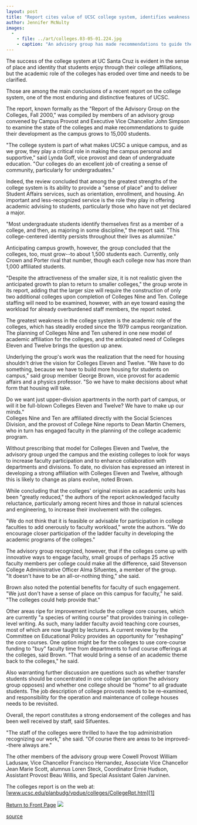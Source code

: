 ```yaml
---
layout: post
title: "Report cites value of UCSC college system, identifies weakness in academic role"
author: Jennifer McNulty
images:
  -
    - file: ../art/colleges.03-05-01.224.jpg
    - caption: "An advisory group has made recommendations to guide the development of UCSC's distinctive college system. College Eight is shown. Photo: Don Kenny"
---
```


The success of the college system at UC Santa Cruz is evident in the sense of place and identity that students enjoy through their college affiliations, but the academic role of the colleges has eroded over time and needs to be clarified.

Those are among the main conclusions of a recent report on the college system, one of the most enduring and distinctive features of UCSC.

The report, known formally as the "Report of the Advisory Group on the Colleges, Fall 2000," was compiled by members of an advisory group convened by Campus Provost and Executive Vice Chancellor John Simpson to examine the state of the colleges and make recommendations to guide their development as the campus grows to 15,000 students.

"The college system is part of what makes UCSC a unique campus, and as we grow, they play a critical role in making the campus personal and supportive," said Lynda Goff, vice provost and dean of undergraduate education. "Our colleges do an excellent job of creating a sense of community, particularly for undergraduates."

Indeed, the review concluded that among the greatest strengths of the college system is its ability to provide a "sense of place" and to deliver Student Affairs services, such as orientation, enrollment, and housing. An important and less-recognized service is the role they play in offering academic advising to students, particularly those who have not yet declared a major.

"Most undergraduate students identify themselves first as a member of a college, and then, as majoring in some discipline," the report said. "This college-centered identity persists throughout their lives as alumni/ae."

Anticipating campus growth, however, the group concluded that the colleges, too, must grow--to about 1,500 students each. Currently, only Crown and Porter rival that number, though each college now has more than 1,000 affiliated students.

"Despite the attractiveness of the smaller size, it is not realistic given the anticipated growth to plan to return to smaller colleges," the group wrote in its report, adding that the larger size will require the construction of only two additional colleges upon completion of Colleges Nine and Ten. College staffing will need to be examined, however, with an eye toward easing the workload for already overburdened staff members, the report noted.

The greatest weakness in the college system is the academic role of the colleges, which has steadily eroded since the 1979 campus reorganization. The planning of Colleges Nine and Ten ushered in one new model of academic affiliation for the colleges, and the anticipated need of Colleges Eleven and Twelve brings the question up anew.

Underlying the group's work was the realization that the need for housing shouldn't drive the vision for Colleges Eleven and Twelve. "We have to do something, because we have to build more housing for students on campus," said group member George Brown, vice provost for academic affairs and a physics professor. "So we have to make decisions about what form that housing will take.

Do we want just upper-division apartments in the north part of campus, or will it be full-blown Colleges Eleven and Twelve? We have to make up our minds."  
Colleges Nine and Ten are affiliated directly with the Social Sciences Division, and the provost of College Nine reports to Dean Martin Chemers, who in turn has engaged faculty in the planning of the college academic program.

Without prescribing that model for Colleges Eleven and Twelve, the advisory group urged the campus and the existing colleges to look for ways to increase faculty participation and to enhance collaboration with departments and divisions. To date, no division has expressed an interest in developing a strong affiliation with Colleges Eleven and Twelve, although this is likely to change as plans evolve, noted Brown.

While concluding that the colleges' original mission as academic units has been "greatly reduced," the authors of the report acknowledged faculty reluctance, particularly among recent hires and those in natural sciences and engineering, to increase their involvement with the colleges.

"We do not think that it is feasible or advisable for participation in college faculties to add onerously to faculty workload," wrote the authors. "We do encourage closer participation of the ladder faculty in developing the academic programs of the colleges."

The advisory group recognized, however, that if the colleges come up with innovative ways to engage faculty, small groups of perhaps 25 active faculty members per college could make all the difference, said Stevenson College Administrative Officer Alma Sifuentes, a member of the group.   
"It doesn't have to be an all-or-nothing thing," she said.

Brown also noted the potential benefits for faculty of such engagement. "We just don't have a sense of place on this campus for faculty," he said. "The colleges could help provide that."

Other areas ripe for improvement include the college core courses, which are currently "a species of writing course" that provides training in college-level writing. As such, many ladder faculty avoid teaching core courses, most of which are now taught by lecturers. A current review by the Committee on Educational Policy provides an opportunity for "reshaping" the core courses. One option might be for the colleges to use core-course funding to "buy" faculty time from departments to fund course offerings at the colleges, said Brown. "That would bring a sense of an academic theme back to the colleges," he said.

Also warranting further discussion are questions such as whether transfer students should be concentrated in one college (an option the advisory group opposes) and whether one college should be "home" to all graduate students. The job description of college provosts needs to be re-examined, and responsibility for the operation and maintenance of college houses needs to be revisited.

Overall, the report constitutes a strong endorsement of the colleges and has been well received by staff, said Sifuentes.

"The staff of the colleges were thrilled to have the top administration recognizing our work," she said. "Of course there are areas to be improved--there always are."  

The other members of the advisory group were Cowell Provost William Ladusaw, Vice Chancellor Francisco Hernandez, Associate Vice Chancellor Jean Marie Scott, alumnus Loren Steck, Coordinator Ernie Hudson, Assistant Provost Beau Willis, and Special Assistant Galen Jarvinen.

The colleges report is on the web at:  
[www.ucsc.edu/planbudg/vpdue/colleges/CollegeRpt.htm][1]

  
[Return to Front Page][2] ![ ][3]

[1]: http://www.ucsc.edu/planbudg/vpdue/colleges/CollegeRpt.htm
[2]: ../../index.html
[3]: ../../images/trans.gif

[source](http://www1.ucsc.edu/currents/00-01/03-05/colleges.html "Permalink to colleges")

